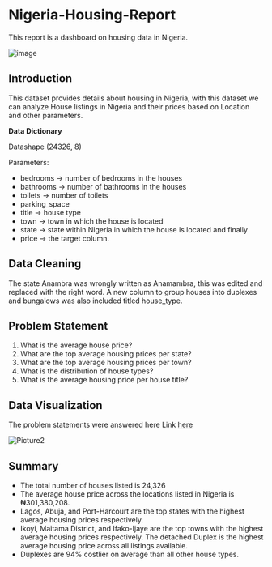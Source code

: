 # Nigeria-Housing-Report

This report is a dashboard on housing data in Nigeria.

![image](https://github.com/oladeeayo/Nigeria-Housing-Report/assets/13979269/4ed0b199-2012-4a10-a410-34331aedb258)



## Introduction
This dataset provides details about housing in Nigeria, with this dataset we can analyze House listings in Nigeria and their prices based on Location and other parameters.

**Data Dictionary**

Datashape (24326, 8)

Parameters:

- bedrooms -> number of bedrooms in the houses
- bathrooms -> number of bathrooms in the houses
- toilets -> number of toilets 
- parking_space
- title -> house type
- town -> town in which the house is located
- state -> state within Nigeria in which the house is located and finally
- price -> the target column.



## Data Cleaning

The state Anambra was wrongly written as Anamambra, this was edited and replaced with the right word. A new column to group houses into duplexes and bungalows was also included titled house_type.


## Problem Statement

1. What is the average house price?
2. What are the top average housing prices per state?
3. What are the top average housing prices per town?
4. What is the distribution of house types?
5. What is the average housing price per house title?


## Data Visualization
The problem statements were answered here Link [here](https://1drv.ms/x/s!AmaLcLicjjbghUBTp17qbK7V65ei?e=YGiYn4)

![Picture2](https://github.com/oladeeayo/Nigeria-Housing-Report/assets/13979269/2188c607-b9a5-4375-9c31-99cbb2fca931)


## Summary

- The total number of houses listed is 24,326
- The average house price across the locations listed in Nigeria is ₦301,380,208.
- Lagos, Abuja, and Port-Harcourt are the top states with the highest average housing prices respectively.
- Ikoyi, Maitama District, and Ifako-Ijaye are the top towns with the highest average housing prices respectively.
The detached Duplex is the highest average housing price across all listings available.
- Duplexes are 94% costlier on average than all other house types.






